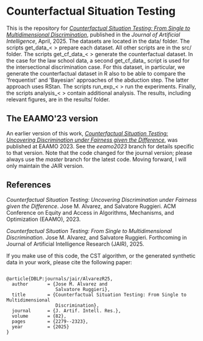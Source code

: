 # Counterfactual Situation Testing

This is the repository for [*Counterfactual Situation Testing: From Single to Multidimensional Discrimination*](https://jair.org/index.php/jair/article/view/17935), published in the *Journal of Artificial Intelligence*, April, 2025. The datasets are located in the data/ folder. The scripts get_data_< > prepare each dataset. All other scripts are in the src/ folder. The scripts get_cf_data_< > generate the counterfactual dataset. In the case for the law school data, a second get_cf_data_ script is used for the intersectional discrimination case. For this dataset, in particular, we generate the counterfactual dataset in R also to be able to compare the 'frequentist' and 'Bayesian' approaches of the abduction step. The latter approach uses RStan. The scripts run_exp_< > run the experiments. Finally, the scripts analysis_< > contain additional analysis. The results, including relevant figures, are in the results/ folder.

## The EAAMO'23 version

An earlier version of this work, [*Counterfactual Situation Testing: Uncovering Discrimination under Fairness given the Difference*](https://dl.acm.org/doi/10.1145/3617694.3623222), was published at EAAMO 2023. See the *eeamo2023* branch for details specific to that version. Note that the code changed for the journal version; please always use the *master* branch for the latest code. Moving forward, I will only maintain the JAIR version.

## References

*Counterfactual Situation Testing: Uncovering Discrimination under Fairness given the Difference*. Jose M. Alvarez, and Salvatore Ruggieri. ACM Conference on Equity and Access in Algorithms, Mechanisms, and Optimization (EAAMO), 2023.

*Counterfactual Situation Testing: From Single to Multidimensional Discrimination*. Jose M. Alvarez, and Salvatore Ruggieri. Forthcoming in Journal of Artificial Intelligence Research (JAIR), 2025.

If you make use of this code, the CST algorithm, or the generated synthetic data in your work, please cite the following paper:

<pre><code>
@article{DBLP:journals/jair/AlvarezR25,
  author       = {Jose M. Alvarez and
                  Salvatore Ruggieri},
  title        = {Counterfactual Situation Testing: From Single to Multidimensional
                  Discrimination},
  journal      = {J. Artif. Intell. Res.},
  volume       = {82},
  pages        = {2279--2323},
  year         = {2025}
}
</code></pre>
